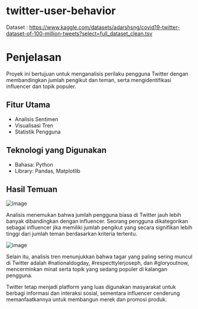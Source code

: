 # twitter-user-behavior

Dataset : https://www.kaggle.com/datasets/adarshsng/covid19-twitter-dataset-of-100-million-tweets?select=full_dataset_clean.tsv


# Penjelasan

Proyek ini bertujuan untuk menganalisis perilaku pengguna Twitter dengan membandingkan jumlah pengikut dan teman, serta mengidentifikasi influencer dan topik populer.

## Fitur Utama

- Analisis Sentimen
- Visualisasi Tren
- Statistik Pengguna

## Teknologi yang Digunakan

- Bahasa: Python
- Library: Pandas, Matplotlib

## Hasil Temuan

![image](https://github.com/user-attachments/assets/4ca94d02-ae6f-4588-91df-1ab061b9896c)

Analisis menemukan bahwa jumlah pengguna biasa di Twitter jauh lebih banyak dibandingkan dengan influencer. Seorang pengguna dikategorikan sebagai influencer jika memiliki jumlah pengikut yang secara signifikan lebih tinggi dari jumlah teman berdasarkan kriteria tertentu. 

![image](https://github.com/user-attachments/assets/229fa256-cbb6-4d26-9ec5-35c84fb7217e)

Selain itu, analisis tren menunjukkan bahwa tagar yang paling sering muncul di Twitter adalah #nationaldogday, #respecttylerjoseph, dan #gloryoutnow, mencerminkan minat serta topik yang sedang populer di kalangan pengguna.

Twitter tetap menjadi platform yang luas digunakan masyarakat untuk berbagi informasi dan interaksi sosial, sementara influencer cenderung memanfaatkannya untuk membangun merek dan promosi produk.

